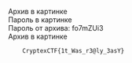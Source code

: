 Архив в картинке\
Пароль в картинке\
Пароль от архива: fo7mZUi3\
Архив в картинке


		CryptexCTF{1t_Was_r3@ly_3asY}
